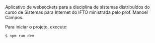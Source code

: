Aplicativo de websockets para a disciplina de sistemas distribuídos do curso de Sistemas para Internet do IFTO ministrada pelo prof. Manoel Campos.

Para iniciar o projeto, execute:
```sh
$ npm run dev
```


